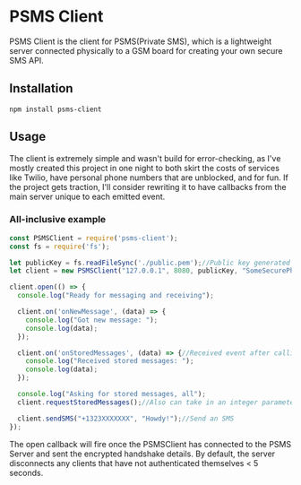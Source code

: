# PSMS Client

PSMS Client is the client for PSMS(Private SMS), which is a lightweight server connected physically to a GSM board for creating your own secure SMS API.

## Installation

```
npm install psms-client
```

## Usage

The client is extremely simple and wasn't build for error-checking, as I've mostly created this project in one night to both skirt the costs of services like Twilio, have personal phone numbers that are unblocked, and for fun. If the project gets traction, I'll consider rewriting it to have callbacks from the main server unique to each emitted event.


### All-inclusive example
```js
const PSMSClient = require('psms-client');
const fs = require('fs');

let publicKey = fs.readFileSync('./public.pem');//Public key generated by the server
let client = new PSMSClient("127.0.0.1", 8080, publicKey, "SomeSecurePhrase");

client.open(() => {
  console.log("Ready for messaging and receiving");

  client.on('onNewMessage', (data) => {
    console.log("Got new message: ");
    console.log(data);
  });

  client.on('onStoredMessages', (data) => {//Received event after calling requestStoredMessages
    console.log("Received stored messages: ");
    console.log(data);
  });

  console.log("Asking for stored messages, all");
  client.requestStoredMessages();//Also can take in an integer parameter to only receive X last messages

  client.sendSMS("+1323XXXXXXX", "Howdy!");//Send an SMS
});
```

The open callback will fire once the PSMSClient has connected to the PSMS Server and sent the encrypted handshake details. By default, the server disconnects any clients that have not authenticated themselves < 5 seconds.

